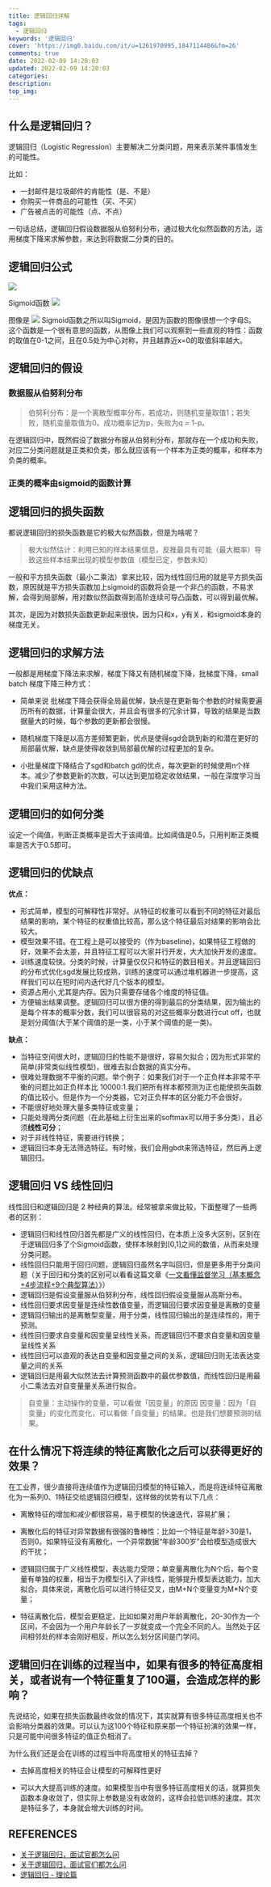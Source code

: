 ```yaml
---
title: 逻辑回归详解
tags:
  - 逻辑回归
keywords: '逻辑回归'
cover: 'https://img0.baidu.com/it/u=1261970995,1847114486&fm=26'
comments: true
date: 2022-02-09 14:20:03
updated: 2022-02-09 14:20:03
categories:
description:
top_img:
---
```



## 什么是逻辑回归？


逻辑回归（Logistic Regression）主要解决二分类问题，用来表示某件事情发生的可能性。



比如：

- 一封邮件是垃圾邮件的肯能性（是、不是）
- 你购买一件商品的可能性（买、不买）
- 广告被点击的可能性（点、不点）

一句话总结，逻辑回归假设数据服从伯努利分布，通过极大化似然函数的方法，运用梯度下降来求解参数，来达到将数据二分类的目的。

## 逻辑回归公式

![](https://cdn.jsdelivr.net/gh/szj2ys/cdn/resources/logistic.jpg)

Sigmoid函数
![](https://cdn.jsdelivr.net/gh/szj2ys/cdn/resources/sigmoid.jpg)

图像是
![](https://cdn.jsdelivr.net/gh/szj2ys/cdn/resources/sigmoidpic.jpg)
Sigmoid函数之所以叫Sigmoid，是因为函数的图像很想一个字母S。这个函数是一个很有意思的函数，从图像上我们可以观察到一些直观的特性：函数的取值在0-1之间，且在0.5处为中心对称，并且越靠近x=0的取值斜率越大。

## 逻辑回归的假设
### 数据服从伯努利分布
>伯努利分布：是一个离散型概率分布，若成功，则随机变量取值1；若失败，随机变量取值为0。成功概率记为p，失败为q = 1-p。
>

在逻辑回归中，既然假设了数据分布服从伯努利分布，那就存在一个成功和失败，对应二分类问题就是正类和负类，那么就应该有一个样本为正类的概率，和样本为负类的概率。

### 正类的概率由sigmoid的函数计算


## 逻辑回归的损失函数
都说逻辑回归的损失函数是它的极大似然函数，但是为啥呢？

> 极大似然估计：利用已知的样本结果信息，反推最具有可能（最大概率）导致这些样本结果出现的模型参数值（模型已定，参数未知）
> 

一般和平方损失函数（最小二乘法）拿来比较，因为线性回归用的就是平方损失函数，原因就是平方损失函数加上sigmoid的函数将会是一个非凸的函数，不易求解，会得到局部解，用对数似然函数得到高阶连续可导凸函数，可以得到最优解。

其次，是因为对数损失函数更新起来很快，因为只和x，y有关，和sigmoid本身的梯度无关。

## 逻辑回归的求解方法
一般都是用梯度下降法来求解，梯度下降又有随机梯度下降，批梯度下降，small batch 梯度下降三种方式：
- 简单来说 批梯度下降会获得全局最优解，缺点是在更新每个参数的时候需要遍历所有的数据，计算量会很大，并且会有很多的冗余计算，导致的结果是当数据量大的时候，每个参数的更新都会很慢。

- 随机梯度下降是以高方差频繁更新，优点是使得sgd会跳到新的和潜在更好的局部最优解，缺点是使得收敛到局部最优解的过程更加的复杂。

- 小批量梯度下降结合了sgd和batch gd的优点，每次更新的时候使用n个样本。减少了参数更新的次数，可以达到更加稳定收敛结果，一般在深度学习当中我们采用这种方法。

## 逻辑回归的如何分类
设定一个阈值，判断正类概率是否大于该阈值。比如阈值是0.5，只用判断正类概率是否大于0.5即可。

## 逻辑回归的优缺点

**优点：**

- 形式简单，模型的可解释性非常好。从特征的权重可以看到不同的特征对最后结果的影响，某个特征的权重值比较高，那么这个特征最后对结果的影响会比较大。
- 模型效果不错。在工程上是可以接受的（作为baseline)，如果特征工程做的好，效果不会太差，并且特征工程可以大家并行开发，大大加快开发的速度。
- 训练速度较快。分类的时候，计算量仅仅只和特征的数目相关。并且逻辑回归的分布式优化sgd发展比较成熟，训练的速度可以通过堆机器进一步提高，这样我们可以在短时间内迭代好几个版本的模型。
- 资源占用小,尤其是内存。因为只需要存储各个维度的特征值。
- 方便输出结果调整。逻辑回归可以很方便的得到最后的分类结果，因为输出的是每个样本的概率分数，我们可以很容易的对这些概率分数进行cut off，也就是划分阈值(大于某个阈值的是一类，小于某个阈值的是一类)。

**缺点：**

- 当特征空间很大时，逻辑回归的性能不是很好，容易欠拟合；因为形式非常的简单(非常类似线性模型)，很难去拟合数据的真实分布。
- 很难处理数据不平衡的问题。举个例子：如果我们对于一个正负样本非常不平衡的问题比如正负样本比 10000:1.我们把所有样本都预测为正也能使损失函数的值比较小。但是作为一个分类器，它对正负样本的区分能力不会很好。
- 不能很好地处理大量多类特征或变量；
- 只能处理两分类问题（在此基础上衍生出来的softmax可以用于多分类），且必须**线性可分**；
- 对于非线性特征，需要进行转换；
- 逻辑回归本身无法筛选特征。有时候，我们会用gbdt来筛选特征，然后再上逻辑回归。

## 逻辑回归 VS 线性回归

线性回归和逻辑回归是 2 种经典的算法。经常被拿来做比较，下面整理了一些两者的区别：
- 逻辑回归和线性回归首先都是广义的线性回归，在本质上没多大区别，区别在于逻辑回归多了个Sigmoid函数，使样本映射到[0,1]之间的数值，从而来处理分类问题。
- 线性回归只能用于回归问题，逻辑回归虽然名字叫回归，但是更多用于分类问题（关于回归和分类的区别可以看看这篇文章《[一文看懂监督学习（基本概念+4步流程+9个典型算法）](https://easyai.tech/ai-definition/supervised-learning/)》）
- 逻辑回归是假设变量服从伯努利分布，线性回归假设变量服从高斯分布。
-  线性回归要求因变量是连续性数值变量，而逻辑回归要求因变量是离散的变量
-  逻辑回归输出的是离散型变量，用于分类，线性回归输出的是连续性的，用于预测。
-  线性回归要求自变量和因变量呈线性关系，而逻辑回归不要求自变量和因变量呈线性关系
-  线性回归可以直观的表达自变量和因变量之间的关系，逻辑回归则无法表达变量之间的关系
-  逻辑回归是用最大似然法去计算预测函数中的最优参数值，而线性回归是用最小二乘法去对自变量量关系进行拟合。

> 自变量：主动操作的变量，可以看做「因变量」的原因
> 因变量：因为「自变量」的变化而变化，可以看做「自变量」的结果。也是我们想要预测的结果。


## 在什么情况下将连续的特征离散化之后可以获得更好的效果？
在工业界，很少直接将连续值作为逻辑回归模型的特征输入，而是将连续特征离散化为一系列0、1特征交给逻辑回归模型，这样做的优势有以下几点：

- 离散特征的增加和减少都很容易，易于模型的快速迭代，容易扩展；

- 离散化后的特征对异常数据有很强的鲁棒性：比如一个特征是年龄>30是1，否则0。如果特征没有离散化，一个异常数据“年龄300岁”会给模型造成很大的干扰；

- 逻辑回归属于广义线性模型，表达能力受限；单变量离散化为N个后，每个变量有单独的权重，相当于为模型引入了非线性，能够提升模型表达能力，加大拟合。具体来说，离散化后可以进行特征交叉，由M+N个变量变为M*N个变量；

- 特征离散化后，模型会更稳定，比如如果对用户年龄离散化，20-30作为一个区间，不会因为一个用户年龄长了一岁就变成一个完全不同的人。当然处于区间相邻处的样本会刚好相反，所以怎么划分区间是门学问。

## 逻辑回归在训练的过程当中，如果有很多的特征高度相关，或者说有一个特征重复了100遍，会造成怎样的影响？

先说结论，如果在损失函数最终收敛的情况下，其实就算有很多特征高度相关也不会影响分类器的效果。可以认为这100个特征和原来那一个特征扮演的效果一样，只是可能中间很多特征的值正负相消了。

为什么我们还是会在训练的过程当中将高度相关的特征去掉？

- 去掉高度相关的特征会让模型的可解释性更好

- 可以大大提高训练的速度。如果模型当中有很多特征高度相关的话，就算损失函数本身收敛了，但实际上参数是没有收敛的，这样会拉低训练的速度。其次是特征多了，本身就会增大训练的时间。


## REFERENCES
- [关于逻辑回归，面试官都怎么问](https://blog.csdn.net/Kaiyuan_sjtu/article/details/121759976)
- [关于逻辑回归，面试官们都怎么问](https://blog.csdn.net/fengdu78/article/details/105384574)
- [逻辑回归 - 理论篇](https://blog.csdn.net/pakko/article/details/37878837)

